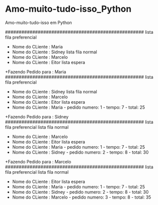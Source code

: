 # Amo-muito-tudo-isso_Python
Amo-muito-tudo-isso em Python

###################################################
lista fila preferencial
 - Nome do CLiente : Maria
 - Nome do CLiente : Sidney
lista fila normal
 - Nome do CLiente : Marcelo
 - Nome do CLiente : Eitor
lista espera


+Fazendo Pedido para : Maria
###################################################
lista fila preferencial
 - Nome do CLiente : Sidney
lista fila normal
 - Nome do CLiente : Marcelo
 - Nome do CLiente : Eitor
lista espera
 - Nome do CLiente : Maria - pedido numero: 1 - tempo: 7 - total: 25


+Fazendo Pedido para : Sidney
###################################################
lista fila preferencial
lista fila normal
 - Nome do CLiente : Marcelo
 - Nome do CLiente : Eitor
lista espera
 - Nome do CLiente : Maria - pedido numero: 1 - tempo: 7 - total: 25
 - Nome do CLiente : Sidney - pedido numero: 2 - tempo: 8 - total: 30


+Fazendo Pedido para : Marcelo
###################################################
lista fila preferencial
lista fila normal
 - Nome do CLiente : Eitor
lista espera
 - Nome do CLiente : Maria - pedido numero: 1 - tempo: 7 - total: 25
 - Nome do CLiente : Sidney - pedido numero: 2 - tempo: 8 - total: 30
 - Nome do CLiente : Marcelo - pedido numero: 3 - tempo: 8 - total: 35

